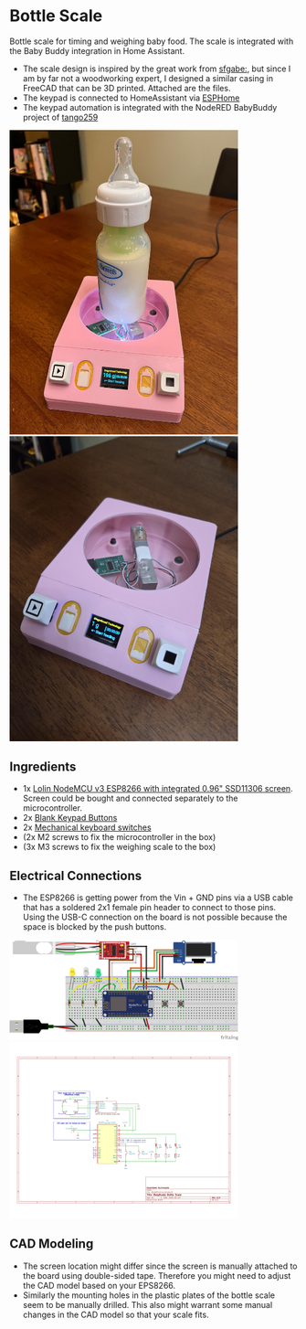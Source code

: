 # Bottle Scale
Bottle scale for timing and weighing baby food. The scale is integrated with the Baby Buddy integration in Home Assistant.

* The scale design is inspired by the great work from [sfgabe:](https://github.com/sfgabe/OITProjects/tree/master/BabyBuddy_ESP_HASS), but since I am by far not a woodworking expert, I designed a similar casing in FreeCAD that can be 3D printed. Attached are the files.
* The keypad is connected to HomeAssistant via [ESPHome](https://www.home-assistant.io/integrations/esphome/)
* The keypad automation is integrated with the NodeRED BabyBuddy project of [tango259](https://github.com/tango2590/baby-buddy)


<img src="https://github.com/SvenvB/Bottle-Scale/blob/main/Photos/IMG-20250217-WA0000.jpg" width="400">
<img src="https://github.com/SvenvB/Bottle-Scale/blob/main/Photos/20250217_172956.jpg" width="400">

## Ingredients
* 1x [Lolin NodeMCU v3 ESP8266 with integrated 0.96" SSD11306 screen](https://www.aliexpress.us/item/3256806790582188.html?spm=a2g0o.order_list.order_list_main.34.21ef1802q4o1JS&gatewayAdapt=glo2usa). Screen could be bought and connected separately to the microcontroller.
* 2x [Blank Keypad Buttons](https://www.aliexpress.us/item/3256807496928162.html?spm=a2g0o.order_list.order_list_main.44.21ef1802GzlgdW&gatewayAdapt=glo2usa)
* 2x [Mechanical keyboard switches](https://www.aliexpress.us/item/3256807318817256.html?spm=a2g0o.order_list.order_list_main.38.21ef1802GzlgdW&gatewayAdapt=glo2usa)
* (2x M2 screws to fix the microcontroller in the box)
* (3x M3 screws to fix the weighing scale to the box)

## Electrical Connections
* The ESP8266 is getting power from the Vin + GND pins via a USB cable that has a soldered 2x1 female pin header to connect to those pins. Using the USB-C connection on the board is not possible because the space is blocked by the push buttons. 

<img src="https://github.com/SvenvB/Bottle-Scale/blob/main/Schematic/Schematic_bb.png" width="400">
<img src="https://github.com/SvenvB/Bottle-Scale/blob/main/Schematic/Schematic_BottleScale.pdf" width="400">

## CAD Modeling

* The screen location might differ since the screen is manually attached to the board using double-sided tape. Therefore you might need to adjust the CAD model based on your EPS8266.
* Similarly the mounting holes in the plastic plates of the bottle scale seem to be manually drilled. This also might warrant some manual changes in the CAD model so that your scale fits.
